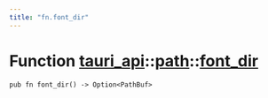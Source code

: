 ```yaml
---
title: "fn.font_dir"
---
```


# Function [tauri_api](/docs/api/rust/tauri_api/../index.html)::​[path](/docs/api/rust/tauri_api/index.html)::​[font_dir](/docs/api/rust/tauri_api/)

    pub fn font_dir() -> Option<PathBuf>

      